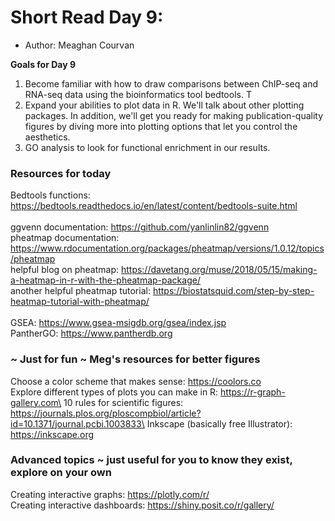 # Short Read Day 9: 
- Author: Meaghan Courvan

**Goals for Day 9**
1. Become familiar with how to draw comparisons between ChIP-seq and RNA-seq data using the bioinformatics tool bedtools. T
2. Expand your abilities to plot data in R. We'll talk about other plotting packages. In addition, we'll get you ready for making publication-quality figures by diving more into plotting options that let you control the aesthetics. 
3. GO analysis to look for functional enrichment in our results. 

### Resources for today
Bedtools functions: https://bedtools.readthedocs.io/en/latest/content/bedtools-suite.html \
<br>
ggvenn documentation: https://github.com/yanlinlin82/ggvenn \
pheatmap documentation: https://www.rdocumentation.org/packages/pheatmap/versions/1.0.12/topics/pheatmap \
helpful blog on pheatmap: https://davetang.org/muse/2018/05/15/making-a-heatmap-in-r-with-the-pheatmap-package/ \
another helpful pheatmap tutorial: https://biostatsquid.com/step-by-step-heatmap-tutorial-with-pheatmap/ \
<br>
GSEA: https://www.gsea-msigdb.org/gsea/index.jsp \
PantherGO: https://www.pantherdb.org

### ~ Just for fun ~ Meg's resources for better figures
Choose a color scheme that makes sense: https://coolors.co \
Explore different types of plots you can make in R: https://r-graph-gallery.com\
10 rules for scientific figures: https://journals.plos.org/ploscompbiol/article?id=10.1371/journal.pcbi.1003833\
Inkscape (basically free Illustrator): https://inkscape.org 

### Advanced topics ~ just useful for you to know they exist, explore on your own
Creating interactive graphs: https://plotly.com/r/ \
Creating interactive dashboards: https://shiny.posit.co/r/gallery/
